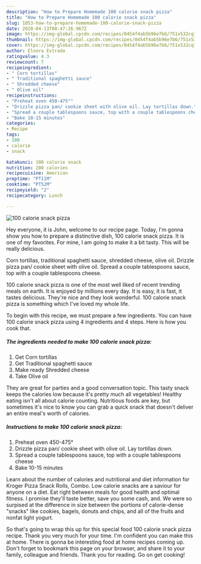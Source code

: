 ```yaml
---
description: "How to Prepare Homemade 100 calorie snack pizza"
title: "How to Prepare Homemade 100 calorie snack pizza"
slug: 1053-how-to-prepare-homemade-100-calorie-snack-pizza
date: 2020-04-13T08:47:26.967Z
image: https://img-global.cpcdn.com/recipes/0454f4ab5b96e7b6/751x532cq70/100-calorie-snack-pizza-recipe-main-photo.jpg
thumbnail: https://img-global.cpcdn.com/recipes/0454f4ab5b96e7b6/751x532cq70/100-calorie-snack-pizza-recipe-main-photo.jpg
cover: https://img-global.cpcdn.com/recipes/0454f4ab5b96e7b6/751x532cq70/100-calorie-snack-pizza-recipe-main-photo.jpg
author: Elnora Estrada
ratingvalue: 4.3
reviewcount: 7
recipeingredient:
- " Corn tortillas"
- " Traditional spaghetti sauce"
- " Shredded cheese"
- " Olive oil"
recipeinstructions:
- "Preheat oven 450-475°"
- "Drizzle pizza pan/ cookie sheet with olive oil. Lay tortillas down."
- "Spread a couple tablespoons sauce, top with a couple tablespoons cheese"
- "Bake 10-15 minutes"
categories:
- Recipe
tags:
- 100
- calorie
- snack

katakunci: 100 calorie snack 
nutrition: 280 calories
recipecuisine: American
preptime: "PT11M"
cooktime: "PT52M"
recipeyield: "2"
recipecategory: Lunch

---
```



![100 calorie snack pizza](https://img-global.cpcdn.com/recipes/0454f4ab5b96e7b6/751x532cq70/100-calorie-snack-pizza-recipe-main-photo.jpg)

Hey everyone, it is John, welcome to our recipe page. Today, I'm gonna show you how to prepare a distinctive dish, 100 calorie snack pizza. It is one of my favorites. For mine, I am going to make it a bit tasty. This will be really delicious.

Corn tortillas, traditional spaghetti sauce, shredded cheese, olive oil. Drizzle pizza pan/ cookie sheet with olive oil. Spread a couple tablespoons sauce, top with a couple tablespoons cheese.

100 calorie snack pizza is one of the most well liked of recent trending meals on earth. It is enjoyed by millions every day. It is easy, it is fast, it tastes delicious. They're nice and they look wonderful. 100 calorie snack pizza is something which I've loved my whole life.


To begin with this recipe, we must prepare a few ingredients. You can have 100 calorie snack pizza using 4 ingredients and 4 steps. Here is how you cook that.

<!--inarticleads1-->

##### The ingredients needed to make 100 calorie snack pizza:

1. Get  Corn tortillas
1. Get  Traditional spaghetti sauce
1. Make ready  Shredded cheese
1. Take  Olive oil


They are great for parties and a good conversation topic. This tasty snack keeps the calories low because it&#39;s pretty much all vegetables! Healthy eating isn&#39;t all about calorie counting. Nutritious foods are key, but sometimes it&#39;s nice to know you can grab a quick snack that doesn&#39;t deliver an entire meal&#39;s worth of calories. 

<!--inarticleads2-->

##### Instructions to make 100 calorie snack pizza:

1. Preheat oven 450-475°
1. Drizzle pizza pan/ cookie sheet with olive oil. Lay tortillas down.
1. Spread a couple tablespoons sauce, top with a couple tablespoons cheese
1. Bake 10-15 minutes


Learn about the number of calories and nutritional and diet information for Kroger Pizza Snack Rolls, Combo. Low calorie snacks are a saviour for anyone on a diet. Eat right between meals for good health and optimal fitness. I promise they&#39;ll taste better, save you some cash, and. We were so surpised at the difference in size between the portions of calorie-dense &#34;snacks&#34; like cookies, bagels, donuts and chips, and all of the fruits and nonfat light yogurt. 

So that's going to wrap this up for this special food 100 calorie snack pizza recipe. Thank you very much for your time. I'm confident you can make this at home. There is gonna be interesting food at home recipes coming up. Don't forget to bookmark this page on your browser, and share it to your family, colleague and friends. Thank you for reading. Go on get cooking!
